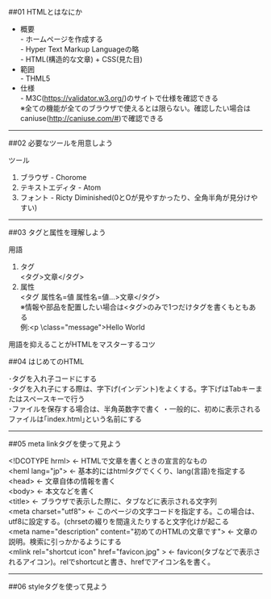 ##01 HTMLとはなにか

* 概要  
\- ホームページを作成する  
\- Hyper Text Markup Languageの略  
\- HTML(構造的な文章) + CSS(見た目)  
* 範囲  
\- THML5  
* 仕様  
\- M3C(https://validator.w3.org/)のサイトで仕様を確認できる  
※全ての機能が全てのブラウザで使えるとは限らない。確認したい場合はcaniuse(http://caniuse.com/#)で確認できる  

---

##02 必要なツールを用意しよう

ツール  
1. ブラウザ - Chorome  
2. テキストエディタ - Atom  
3. フォント - Ricty Diminished(0とOが見やすかったり、全角半角が見分けやすい)  

---

##03 タグと属性を理解しよう

用語  
1. タグ  
<タグ>文章</タグ>  
2. 属性  
<タグ 属性名=値 属性名=値...>文章</タグ>  
※情報や部品を配置したい場合は<タグ>のみで1つだけタグを書くもともある  
例:<p \class="message">Hello World</p>  

用語を抑えることがHTMLをマスターするコツ

##04 はじめてのHTML

･タグを入れ子コードにする  
･タグを入れ子にする際は、字下げ(インデント)をよくする。字下げはTabキーまたはスペースキーで行う  
･ファイルを保存する場合は、半角英数字で書く
・一般的に、初めに表示されるファイルは｢index.html｣という名前にする

---

##05 meta linkタグを使って見よう

\<!DCOTYPE hrml> ← HTMLで文章を書くときの宣言的なもの  
\<heml lang="jp"> ← 基本的にはhtmlタグでくくり、lang(言語)を指定する  
\<head> ← 文章自体の情報を書く  
\<body> ← 本文などを書く  
\<title> ← ブラウザで表示した際に、タブなどに表示される文字列  
\<meta charset="utf8"> ← このページの文字コードを指定する。この場合は、utf8に設定する。(chrsetの綴りを間違えたりすると文字化けが起こる  
\<meta name="description" content="初めてのHTMLの文章です"> ← 文章の説明。検索に引っかかるようにする  
\<mlink rel="shortcut icon" href="favicon.jpg" > ← favicon(タブなどで表示されるアイコン)。relでshortcutと書き、hrefでアイコン名を書く。

---

##06 styleタグを使って見よう

<style> ← 文章の見た目を規定するためのCSSを書くことが出来るタグ
例:  
\body { background: skyblue; }  

\styleは書いていると長くなることがあるので、その場合は別のファイル(css)に分ける  
cssファイルの指定方法は  
\<link rel="stylesheet" href="name.css">  
でcssが呼び出される

\<!-- コメント --> ← 動作に関係ないメモ書きを書くことが出来る。











